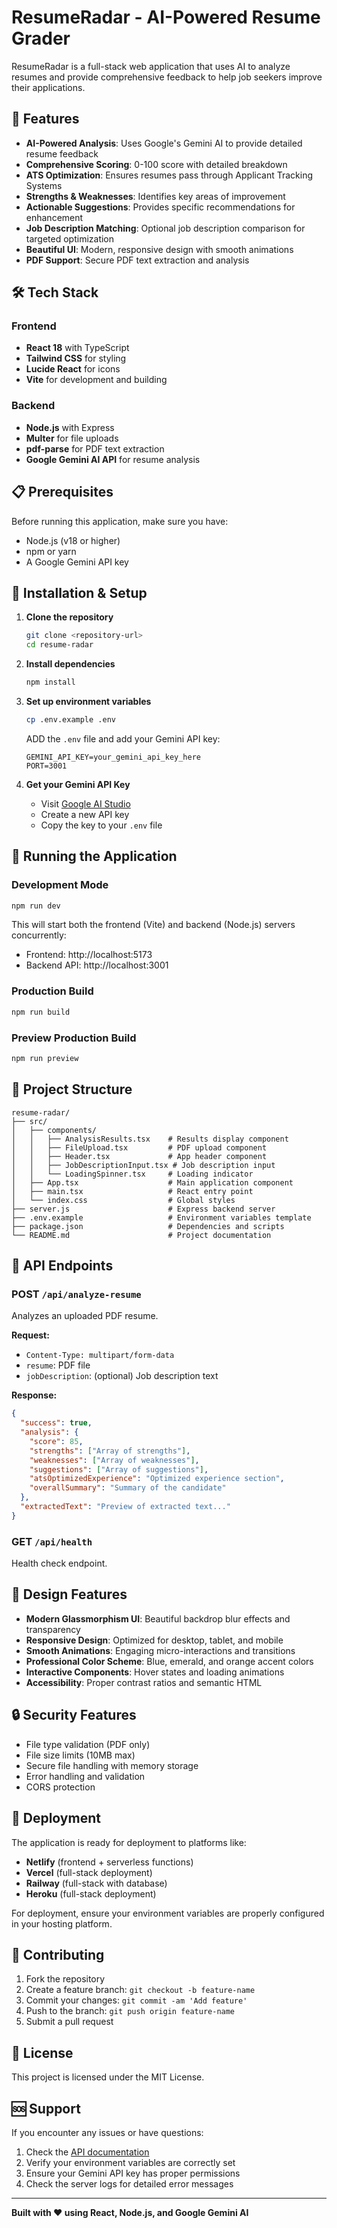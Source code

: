 # ResumeRadar - AI-Powered Resume Grader

ResumeRadar is a full-stack web application that uses AI to analyze resumes and provide comprehensive feedback to help job seekers improve their applications.

## 🚀 Features

- **AI-Powered Analysis**: Uses Google's Gemini AI to provide detailed resume feedback
- **Comprehensive Scoring**: 0-100 score with detailed breakdown
- **ATS Optimization**: Ensures resumes pass through Applicant Tracking Systems
- **Strengths & Weaknesses**: Identifies key areas of improvement
- **Actionable Suggestions**: Provides specific recommendations for enhancement
- **Job Description Matching**: Optional job description comparison for targeted optimization
- **Beautiful UI**: Modern, responsive design with smooth animations
- **PDF Support**: Secure PDF text extraction and analysis

## 🛠 Tech Stack

### Frontend
- **React 18** with TypeScript
- **Tailwind CSS** for styling
- **Lucide React** for icons
- **Vite** for development and building

### Backend
- **Node.js** with Express
- **Multer** for file uploads
- **pdf-parse** for PDF text extraction
- **Google Gemini AI API** for resume analysis

## 📋 Prerequisites

Before running this application, make sure you have:

- Node.js (v18 or higher)
- npm or yarn
- A Google Gemini API key

## 🔧 Installation & Setup

1. **Clone the repository**
   ```bash
   git clone <repository-url>
   cd resume-radar
   ```

2. **Install dependencies**
   ```bash
   npm install
   ```

3. **Set up environment variables**
   ```bash
   cp .env.example .env
   ```
   
   ADD the `.env` file and add your Gemini API key:
   ```env
   GEMINI_API_KEY=your_gemini_api_key_here
   PORT=3001
   ```

4. **Get your Gemini API Key**
   - Visit [Google AI Studio](https://makersuite.google.com/app/apikey)
   - Create a new API key
   - Copy the key to your `.env` file

## 🚀 Running the Application

### Development Mode
```bash
npm run dev
```

This will start both the frontend (Vite) and backend (Node.js) servers concurrently:
- Frontend: http://localhost:5173
- Backend API: http://localhost:3001

### Production Build
```bash
npm run build
```

### Preview Production Build
```bash
npm run preview
```

## 📁 Project Structure

```
resume-radar/
├── src/
│   ├── components/
│   │   ├── AnalysisResults.tsx    # Results display component
│   │   ├── FileUpload.tsx         # PDF upload component
│   │   ├── Header.tsx             # App header component
│   │   ├── JobDescriptionInput.tsx # Job description input
│   │   └── LoadingSpinner.tsx     # Loading indicator
│   ├── App.tsx                    # Main application component
│   ├── main.tsx                   # React entry point
│   └── index.css                  # Global styles
├── server.js                      # Express backend server
├── .env.example                   # Environment variables template
├── package.json                   # Dependencies and scripts
└── README.md                      # Project documentation
```

## 🔌 API Endpoints

### POST `/api/analyze-resume`
Analyzes an uploaded PDF resume.

**Request:**
- `Content-Type: multipart/form-data`
- `resume`: PDF file
- `jobDescription`: (optional) Job description text

**Response:**
```json
{
  "success": true,
  "analysis": {
    "score": 85,
    "strengths": ["Array of strengths"],
    "weaknesses": ["Array of weaknesses"],
    "suggestions": ["Array of suggestions"],
    "atsOptimizedExperience": "Optimized experience section",
    "overallSummary": "Summary of the candidate"
  },
  "extractedText": "Preview of extracted text..."
}
```

### GET `/api/health`
Health check endpoint.

## 🎨 Design Features

- **Modern Glassmorphism UI**: Beautiful backdrop blur effects and transparency
- **Responsive Design**: Optimized for desktop, tablet, and mobile
- **Smooth Animations**: Engaging micro-interactions and transitions
- **Professional Color Scheme**: Blue, emerald, and orange accent colors
- **Interactive Components**: Hover states and loading animations
- **Accessibility**: Proper contrast ratios and semantic HTML

## 🔒 Security Features

- File type validation (PDF only)
- File size limits (10MB max)
- Secure file handling with memory storage
- Error handling and validation
- CORS protection

## 🚀 Deployment

The application is ready for deployment to platforms like:
- **Netlify** (frontend + serverless functions)
- **Vercel** (full-stack deployment)
- **Railway** (full-stack with database)
- **Heroku** (full-stack deployment)

For deployment, ensure your environment variables are properly configured in your hosting platform.

## 🤝 Contributing

1. Fork the repository
2. Create a feature branch: `git checkout -b feature-name`
3. Commit your changes: `git commit -am 'Add feature'`
4. Push to the branch: `git push origin feature-name`
5. Submit a pull request

## 📄 License

This project is licensed under the MIT License.

## 🆘 Support

If you encounter any issues or have questions:

1. Check the [API documentation](https://ai.google.dev/gemini-api/docs)
2. Verify your environment variables are correctly set
3. Ensure your Gemini API key has proper permissions
4. Check the server logs for detailed error messages

---

**Built with ❤️ using React, Node.js, and Google Gemini AI**
